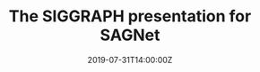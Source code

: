---
title: The SIGGRAPH presentation for SAGNet
# event: Academic Theme Conference
# event_url: https://example.org
location: Los Angeles, United States
summary: Oral Presentation of our research paper Structure-aware Generative Network for 3D-Shape Modeling (SAGNet) on SIGGRAPH Conference.

# Talk start and end times.
#   End time can optionally be hidden by prefixing the line with `#`.
date: "2019-07-31T14:00:00Z"
# date_end: "2019-07-31T15:00:00Z"
# all_day: false

# Schedule page publish date (NOT talk date).
publishDate: "2019-07-31"

authors: []
tags: []

# Is this a featured talk? (true/false)
featured: true

image:
  caption: 'Image credit: [**Unsplash**](https://unsplash.com/photos/bzdhc5b3Bxs)'
  focal_point: Right

# links:
# # - icon: twitter
# #   icon_pack: fab
# #   name: Follow
# #   url: https://twitter.com/georgecushen
# url_code: ""
# url_pdf: ""
# url_slides: "files/zhijie_CV.pdf"
# url_video: ""

---